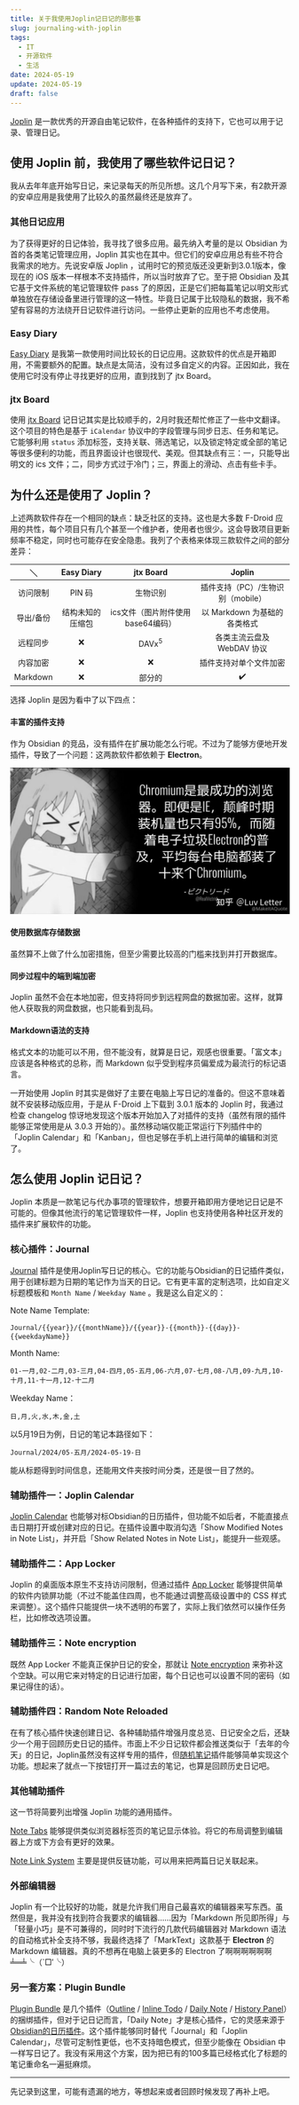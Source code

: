 ```yaml
---
title: 关于我使用Joplin记日记的那些事
slug: journaling-with-joplin
tags:
  - IT
  - 开源软件
  - 生活
date: 2024-05-19
update: 2024-05-19
draft: false
---
```

[Joplin](https://joplinapp.org/) 是一款优秀的开源自由笔记软件，在各种插件的支持下，它也可以用于记录、管理日记。

## 使用 Joplin 前，我使用了哪些软件记日记？

我从去年年底开始写日记，来记录每天的所见所想。这几个月写下来，有2款开源的安卓应用是我使用了比较久的<span class="heimu">虽然最终还是放弃了</span>。
### 其他日记应用

为了获得更好的日记体验，我寻找了很多应用。最先纳入考量的是以 Obsidian 为首的各类笔记管理应用，Joplin 其实也在其中。但它们的安卓应用总有些不符合我需求的地方。先说安卓版 Joplin ，试用时它的预览版还没更新到3.0.1版本，像现在的 iOS 版本一样根本不支持插件，所以当时放弃了它。至于把 Obsidian 及其它基于文件系统的笔记管理软件 pass 了的原因，正是它们把每篇笔记以明文形式单独放在存储设备里进行管理的这一特性。毕竟日记属于比较隐私的数据，我不希望有容易的方法绕开日记软件进行访问。一些停止更新的应用也不考虑使用。
### Easy Diary

[Easy Diary](https://f-droid.org/packages/me.blog.korn123.easydiary/) 是我第一款使用时间比较长的日记应用。这款软件的优点是开箱即用，不需要额外的配置。缺点是太简洁，没有过多自定义的内容。正因如此，我在使用它时没有停止寻找更好的应用，直到找到了 jtx Board。

### jtx Board

使用 [jtx Board](https://f-droid.org/zh_Hans/packages/at.techbee.jtx/) 记日记其实是比较顺手的，2月时我还帮忙修正了一些中文翻译。这个项目的特色是基于 `iCalendar` 协议中的字段管理与同步日志、任务和笔记。它能够利用 `status` 添加标签，支持关联、筛选笔记，以及锁定特定或全部的笔记等很多便利的功能，而且界面设计也很现代、美观。但其缺点有三：一，只能导出明文的 ics 文件；二，同步方式过于冷门；三，界面上的滑动、点击有些卡手。

## 为什么还是使用了 Joplin？

上述两款软件存在一个相同的缺点：缺乏社区的支持。这也是大多数 F-Droid 应用的共性，每个项目只有几个甚至一个维护者，使用者也很少。这会导致项目更新频率不稳定，同时也可能存在安全隐患。我列了个表格来体现三款软件之间的部分差异：

|    ＼     | Easy Diary |       jtx Board       |        Joplin         |
| :------: | :--------: | :-------------------: | :-------------------: |
|   访问限制   |   PIN 码    |         生物识别          | 插件支持（PC）/生物识别（mobile） |
|  导出/备份   |  结构未知的压缩包  | ics文件（图片附件使用base64编码） |  以 Markdown 为基础的各类格式  |
|   远程同步   |     ❌      |   DAVx<sup>5</sup>    |   各类主流云盘及 WebDAV 协议   |
|   内容加密   |     ❌      |           ❌           |      插件支持对单个文件加密      |
| Markdown |     ❌      |          部分的          |          ✔️           |

选择 Joplin 是因为看中了以下四点：

#### 丰富的插件支持

作为 Obsidian 的竞品，没有插件在扩展功能怎么行呢。不过为了能够方便地开发插件，导致了一个问题：这两款软件都依赖于 **Electron**。

![是时候祭出这张图了](1648780188180.jpeg)

#### 使用数据库存储数据

虽然算不上做了什么加密措施，但至少需要比较高的门槛来找到并打开数据库。

#### 同步过程中的端到端加密

Joplin 虽然不会在本地加密，但支持将同步到远程网盘的数据加密。这样，就算他人获取我的网盘数据，也只能看到乱码。

#### Markdown语法的支持

格式文本的功能可以不用，但不能没有，就算是日记，观感也很重要。「富文本」应该是各种格式的总称，而 Markdown 似乎受到程序员偏爱成为最流行的标记语言。

一开始使用 Joplin 时其实是做好了主要在电脑上写日记的准备的。但这不意味着就不安装移动版应用，于是从 F-Droid 上下载到 3.0.1 版本的 Joplin 时，我通过检查 changelog 惊讶地发现这个版本开始加入了对插件的支持（虽然有限的插件能够正常使用是从 3.0.3 开始的）。虽然移动端仅能正常运行下列插件中的「Joplin Calendar」和「Kanban」，但也足够在手机上进行简单的编辑和浏览了。

## 怎么使用 Joplin 记日记？

Joplin 本质是一款笔记与代办事项的管理软件，想要开箱即用方便地记日记是不可能的。但像其他流行的笔记管理软件一样，Joplin 也支持使用各种社区开发的插件来扩展软件的功能。

### 核心插件：Journal

[Journal](https://github.com/leenzhu/joplin-plugin-journal) 插件是使用Joplin写日记的核心。它的功能与Obsidian的日记插件类似，用于创建标题为日期的笔记作为当天的日记。它有更丰富的定制选项，比如自定义标题模板和 `Month Name` / `Weekday Name` 。我是这么自定义的：

Note Name Template:

```
Journal/{{year}}/{{monthName}}/{{year}}-{{month}}-{{day}}-{{weekdayName}}
```

Month Name:

```
01-一月,02-二月,03-三月,04-四月,05-五月,06-六月,07-七月,08-八月,09-九月,10-十月,11-十一月,12-十二月
```

Weekday Name：

```
日,月,火,水,木,金,土
```

以5月19日为例，日记的笔记本路径如下：

```
Journal/2024/05-五月/2024-05-19-日
```

能从标题得到时间信息，还能用文件夹按时间分类，还是很一目了然的。

### 辅助插件一：Joplin Calendar

[Joplin Calendar](https://github.com/rsandz/joplin-calendar) 也能够对标Obsidian的日历插件，但功能不如后者，不能直接点击日期打开或创建对应的日记。在插件设置中取消勾选「Show Modified Notes in Note List」，并开启「Show Related Notes in Note List」，能提升一些观感。

### 辅助插件二：App Locker

Joplin 的桌面版本原生不支持访问限制，但通过插件 [App Locker](https://github.com/ladyrank/joplin-plugin-app-locker) 能够提供简单的软件内锁屏功能（不过不能盖住四周，也不能通过调整高级设置中的 CSS 样式来调整）。这个插件只能提供一块不透明的布罢了，实际上我们依然可以操作任务栏，比如修改选项设置。

### 辅助插件三：Note encryption

既然 App Locker 不能真正保护日记的安全，那就让 [Note encryption](https://github.com/ZhangTe/joplin-plugin-encrypt-notes) 来弥补这个空缺。可以用它来对特定的日记进行加密，每个日记也可以设置不同的密码（如果记得住的话）。

### 辅助插件四：Random Note Reloaded 

在有了核心插件快速创建日记、各种辅助插件增强月度总览、日记安全之后，还缺少一个用于回顾历史日记的插件。市面上不少日记软件都会推送类似于「去年的今天」的日记，Joplin虽然没有这样专用的插件，但[随机笔记](https://github.com/marph91/joplin-random-note-reloaded)插件能够简单实现这个功能。想起来了就点一下按钮打开一篇过去的笔记，也算是回顾历史日记吧。

### 其他辅助插件

这一节将简要列出增强 Joplin 功能的通用插件。

[Note Tabs](https://github.com/benji300/joplin-note-tabs) 能够提供类似浏览器标签页的笔记显示体验。将它的布局调整到编辑器上方或下方会有更好的效果。

[Note Link System](https://github.com/ylc395/joplin-plugin-note-link-system) 主要是提供反链功能，可以用来把两篇日记关联起来。

### 外部编辑器

Joplin 有一个比较好的功能，就是允许我们用自己最喜欢的编辑器来写东西。虽然但是，我并没有找到符合我要求的编辑器……因为「Markdown 所见即所得」与「轻量小巧」是不可兼得的，同时时下流行的几款代码编辑器对 Markdown 语法的自动格式补全支持不够，我最终选择了「MarkText」这款基于 **Electron** 的 Markdown 编辑器。<span class="heimu">真的不想再在电脑上装更多的 Electron 了啊啊啊啊啊啊 ╧═╧╰（`□′╰）</span>

### 另一套方案：Plugin Bundle

[Plugin Bundle](https://github.com/SeptemberHX/joplin-plugin-bundle) 是几个插件（[Outline](https://github.com/cqroot/joplin-outline) / [Inline Todo](https://github.com/CalebJohn/joplin-inline-todo) / [Daily Note](https://github.com/liamcain/obsidian-calendar-plugin) / [History Panel](https://github.com/alondmnt/joplin-plugin-history-panel)）的捆绑插件，但对于记日记而言，「Daily Note」才是核心插件，它的灵感来源于 [Obsidian的日历插件](https://github.com/liamcain/obsidian-calendar-plugin)。这个插件能够同时替代「Journal」和「Joplin Calendar」，尽管可定制性更低，也不支持暗色模式，但至少能像在 Obsidian 中一样写日记了。我没有采用这个方案<span class="heimu">，因为把已有的100多篇已经格式化了标题的笔记重命名一遍挺麻烦</span>。

***

先记录到这里，可能有遗漏的地方，等想起来或者回顾时候发现了再补上吧。